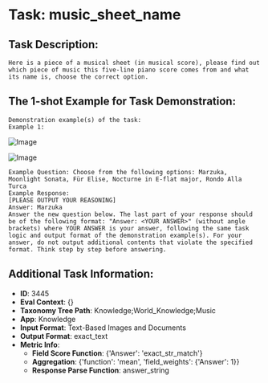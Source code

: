 # Task: music_sheet_name

## Task Description:

```
Here is a piece of a musical sheet (in musical score), please find out which piece of music this five-line piano score comes from and what its name is, choose the correct option.
```

## The 1-shot Example for Task Demonstration:

```
Demonstration example(s) of the task:
Example 1:
```

![Image](2-1.png)

![Image](2-2.png)

```
Example Question: Choose from the following options: Marzuka, Moonlight Sonata, Für Elise, Nocturne in E-flat major, Rondo Alla Turca
Example Response:
[PLEASE OUTPUT YOUR REASONING]
Answer: Marzuka
Answer the new question below. The last part of your response should be of the following format: "Answer: <YOUR ANSWER>" (without angle brackets) where YOUR ANSWER is your answer, following the same task logic and output format of the demonstration example(s). For your answer, do not output additional contents that violate the specified format. Think step by step before answering.
```

## Additional Task Information:

- **ID**: 3445
- **Eval Context**: {}
- **Taxonomy Tree Path**: Knowledge;World_Knowledge;Music
- **App**: Knowledge
- **Input Format**: Text-Based Images and Documents
- **Output Format**: exact_text
- **Metric Info**:
  - **Field Score Function**: {'Answer': 'exact_str_match'}
  - **Aggregation**: {'function': 'mean', 'field_weights': {'Answer': 1}}
  - **Response Parse Function**: answer_string
